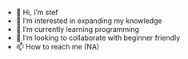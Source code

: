 - 👋 Hi, I’m stef
- 👀 I’m interested in expanding my knowledge 
- 🌱 I’m currently learning programming 
- 💞️ I’m looking to collaborate with beginner friendly
- 📫 How to reach me (NA)

<!---
s-hdz/s-hdz is a ✨ special ✨ repository because its `README.md` (this file) appears on your GitHub profile.
You can click the Preview link to take a look at your changes.
--->
